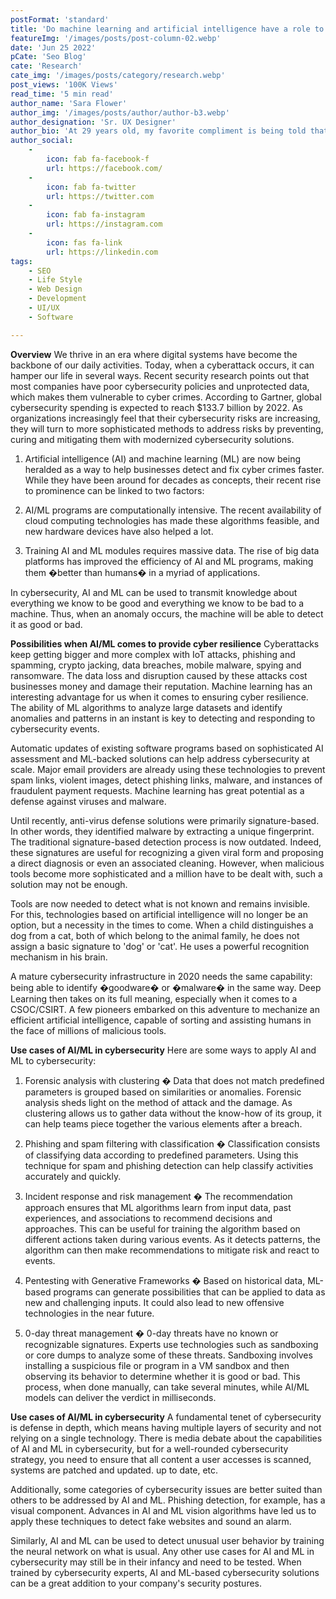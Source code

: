 ```yaml
---
postFormat: 'standard'
title: 'Do machine learning and artificial intelligence have a role to play in cybersecurity?.'
featureImg: '/images/posts/post-column-02.webp'
date: 'Jun 25 2022'
pCate: 'Seo Blog'
cate: 'Research'
cate_img: '/images/posts/category/research.webp'
post_views: '100K Views'
read_time: '5 min read'
author_name: 'Sara Flower'
author_img: '/images/posts/author/author-b3.webp'
author_designation: 'Sr. UX Designer'
author_bio: 'At 29 years old, my favorite compliment is being told that I look like my mom. Seeing myself in her image, like this daughter up top, makes me so proud of how far I�ve come, and so thankful for where I come from.'
author_social:
    -
        icon: fab fa-facebook-f
        url: https://facebook.com/
    -
        icon: fab fa-twitter
        url: https://twitter.com
    -
        icon: fab fa-instagram
        url: https://instagram.com
    - 
        icon: fas fa-link
        url: https://linkedin.com
tags: 
    - SEO
    - Life Style
    - Web Design
    - Development
    - UI/UX
    - Software

---
```


**Overview**
We thrive in an era where digital systems have become the backbone of our daily activities. Today, when a cyberattack occurs, it can hamper our life in several ways. Recent security research points out that most companies have poor cybersecurity policies and unprotected data, which makes them vulnerable to cyber crimes. According to Gartner, global cybersecurity spending is expected to reach $133.7 billion by 2022. As organizations increasingly feel that their cybersecurity risks are increasing, they will turn to more sophisticated methods to address risks by preventing, curing and mitigating them with modernized cybersecurity solutions. 

1. Artificial intelligence (AI) and machine learning (ML) are now being heralded as a way to help businesses detect and fix cyber crimes faster. While they have been around for decades as concepts, their recent rise to prominence can be linked to two factors:

2. AI/ML programs are computationally intensive. The recent availability of cloud computing technologies has made these algorithms feasible, and new hardware devices have also helped a lot.

3. Training AI and ML modules requires massive data. The rise of big data platforms has improved the efficiency of AI and ML programs, making them �better than humans� in a myriad of applications.

In cybersecurity, AI and ML can be used to transmit knowledge about everything we know to be good and everything we know to be bad to a machine. Thus, when an anomaly occurs, the machine will be able to detect it as good or bad.

**Possibilities when AI/ML comes to provide cyber resilience**
Cyberattacks keep getting bigger and more complex with IoT attacks, phishing and spamming, crypto jacking, data breaches, mobile malware, spying and ransomware. The data loss and disruption caused by these attacks cost businesses money and damage their reputation. Machine learning has an interesting advantage for us when it comes to ensuring cyber resilience. The ability of ML algorithms to analyze large datasets and identify anomalies and patterns in an instant is key to detecting and responding to cybersecurity events.

Automatic updates of existing software programs based on sophisticated AI assessment and ML-backed solutions can help address cybersecurity at scale. Major email providers are already using these technologies to prevent spam links, violent images, detect phishing links, malware, and instances of fraudulent payment requests. Machine learning has great potential as a defense against viruses and malware.

Until recently, anti-virus defense solutions were primarily signature-based. In other words, they identified malware by extracting a unique fingerprint. The traditional signature-based detection process is now outdated. Indeed, these signatures are useful for recognizing a given viral form and proposing a direct diagnosis or even an associated cleaning. However, when malicious tools become more sophisticated and a million have to be dealt with, such a solution may not be enough.

Tools are now needed to detect what is not known and remains invisible. For this, technologies based on artificial intelligence will no longer be an option, but a necessity in the times to come. When a child distinguishes a dog from a cat, both of which belong to the animal family, he does not assign a basic signature to 'dog' or 'cat'. He uses a powerful recognition mechanism in his brain.

A mature cybersecurity infrastructure in 2020 needs the same capability: being able to identify �goodware� or �malware� in the same way. Deep Learning then takes on its full meaning, especially when it comes to a CSOC/CSIRT. A few pioneers embarked on this adventure to mechanize an efficient artificial intelligence, capable of sorting and assisting humans in the face of millions of malicious tools.

**Use cases of AI/ML in cybersecurity**
Here are some ways to apply AI and ML to cybersecurity:

1. Forensic analysis with clustering � Data that does not match predefined parameters is grouped based on similarities or anomalies. Forensic analysis sheds light on the method of attack and the damage. As clustering allows us to gather data without the know-how of its group, it can help teams piece together the various elements after a breach.

2. Phishing and spam filtering with classification � Classification consists of classifying data according to predefined parameters. Using this technique for spam and phishing detection can help classify activities accurately and quickly.

3. Incident response and risk management � The recommendation approach ensures that ML algorithms learn from input data, past experiences, and associations to recommend decisions and approaches. This can be useful for training the algorithm based on different actions taken during various events. As it detects patterns, the algorithm can then make recommendations to mitigate risk and react to events.

4. Pentesting with Generative Frameworks � Based on historical data, ML-based programs can generate possibilities that can be applied to data as new and challenging inputs. It could also lead to new offensive technologies in the near future.

5. 0-day threat management � 0-day threats have no known or recognizable signatures. Experts use technologies such as sandboxing or core dumps to analyze some of these threats. Sandboxing involves installing a suspicious file or program in a VM sandbox and then observing its behavior to determine whether it is good or bad. This process, when done manually, can take several minutes, while AI/ML models can deliver the verdict in milliseconds.

**Use cases of AI/ML in cybersecurity**
A fundamental tenet of cybersecurity is defense in depth, which means having multiple layers of security and not relying on a single technology. There is media debate about the capabilities of AI and ML in cybersecurity, but for a well-rounded cybersecurity strategy, you need to ensure that all content a user accesses is scanned, systems are patched and updated. up to date, etc.

Additionally, some categories of cybersecurity issues are better suited than others to be addressed by AI and ML. Phishing detection, for example, has a visual component. Advances in AI and ML vision algorithms have led us to apply these techniques to detect fake websites and sound an alarm.

Similarly, AI and ML can be used to detect unusual user behavior by training the neural network on what is usual. Any other use cases for AI and ML in cybersecurity may still be in their infancy and need to be tested. When trained by cybersecurity experts, AI and ML-based cybersecurity solutions can be a great addition to your company's security postures.

